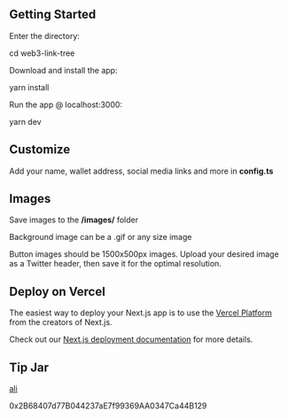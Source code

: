## Getting Started

Enter the directory:

cd web3-link-tree

Download and install the app:

yarn install

Run the app @ localhost:3000:

yarn dev

## Customize

Add your name, wallet address, social media links and more in **config.ts**

## Images

Save images to the **/images/** folder

Background image can be a .gif or any size image

Button images should be 1500x500px images.
Upload your desired image as a Twitter header, then save it for the optimal resolution.

## Deploy on Vercel

The easiest way to deploy your Next.js app is to use the [Vercel Platform](https://vercel.com/new?utm_medium=default-template&filter=next.js&utm_source=create-next-app&utm_campaign=create-next-app-readme) from the creators of Next.js.

Check out our [Next.js deployment documentation](https://nextjs.org/docs/deployment) for more details.

## Tip Jar

[ali](https://twitter.com/cryptobeyb)

0x2B68407d77B044237aE7f99369AA0347Ca44B129
